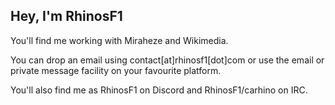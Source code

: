 ## Hey, I'm RhinosF1

You'll find me working with Miraheze and Wikimedia.

You can drop an email using contact[at]rhinosf1[dot]com or use the email or private message facility on your favourite platform.

You'll also find me as RhinosF1 on Discord and RhinosF1/carhino on IRC.

